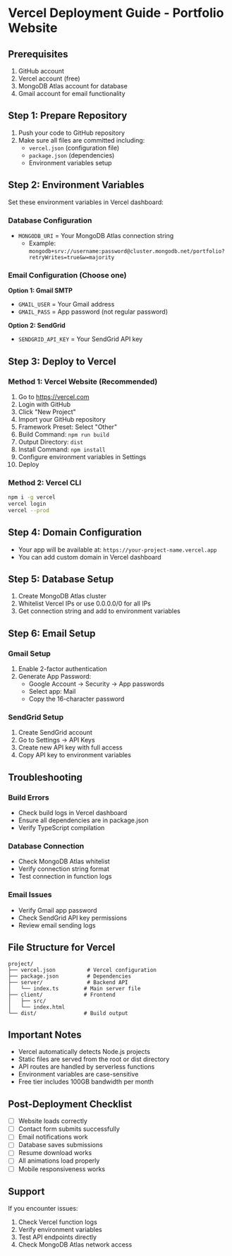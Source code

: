 # Vercel Deployment Guide - Portfolio Website

## Prerequisites
1. GitHub account
2. Vercel account (free)
3. MongoDB Atlas account for database
4. Gmail account for email functionality

## Step 1: Prepare Repository
1. Push your code to GitHub repository
2. Make sure all files are committed including:
   - `vercel.json` (configuration file)
   - `package.json` (dependencies)
   - Environment variables setup

## Step 2: Environment Variables
Set these environment variables in Vercel dashboard:

### Database Configuration
- `MONGODB_URI` = Your MongoDB Atlas connection string
  - Example: `mongodb+srv://username:password@cluster.mongodb.net/portfolio?retryWrites=true&w=majority`

### Email Configuration (Choose one)
**Option 1: Gmail SMTP**
- `GMAIL_USER` = Your Gmail address
- `GMAIL_PASS` = App password (not regular password)

**Option 2: SendGrid**
- `SENDGRID_API_KEY` = Your SendGrid API key

## Step 3: Deploy to Vercel

### Method 1: Vercel Website (Recommended)
1. Go to https://vercel.com
2. Login with GitHub
3. Click "New Project"
4. Import your GitHub repository
5. Framework Preset: Select "Other"
6. Build Command: `npm run build`
7. Output Directory: `dist`
8. Install Command: `npm install`
9. Configure environment variables in Settings
10. Deploy

### Method 2: Vercel CLI
```bash
npm i -g vercel
vercel login
vercel --prod
```

## Step 4: Domain Configuration
- Your app will be available at: `https://your-project-name.vercel.app`
- You can add custom domain in Vercel dashboard

## Step 5: Database Setup
1. Create MongoDB Atlas cluster
2. Whitelist Vercel IPs or use 0.0.0.0/0 for all IPs
3. Get connection string and add to environment variables

## Step 6: Email Setup

### Gmail Setup
1. Enable 2-factor authentication
2. Generate App Password:
   - Google Account → Security → App passwords
   - Select app: Mail
   - Copy the 16-character password

### SendGrid Setup
1. Create SendGrid account
2. Go to Settings → API Keys
3. Create new API key with full access
4. Copy API key to environment variables

## Troubleshooting

### Build Errors
- Check build logs in Vercel dashboard
- Ensure all dependencies are in package.json
- Verify TypeScript compilation

### Database Connection
- Check MongoDB Atlas whitelist
- Verify connection string format
- Test connection in function logs

### Email Issues
- Verify Gmail app password
- Check SendGrid API key permissions
- Review email sending logs

## File Structure for Vercel
```
project/
├── vercel.json          # Vercel configuration
├── package.json         # Dependencies
├── server/              # Backend API
│   └── index.ts        # Main server file
├── client/             # Frontend
│   ├── src/
│   └── index.html
└── dist/               # Build output
```

## Important Notes
- Vercel automatically detects Node.js projects
- Static files are served from the root or dist directory
- API routes are handled by serverless functions
- Environment variables are case-sensitive
- Free tier includes 100GB bandwidth per month

## Post-Deployment Checklist
- [ ] Website loads correctly
- [ ] Contact form submits successfully
- [ ] Email notifications work
- [ ] Database saves submissions
- [ ] Resume download works
- [ ] All animations load properly
- [ ] Mobile responsiveness works

## Support
If you encounter issues:
1. Check Vercel function logs
2. Verify environment variables
3. Test API endpoints directly
4. Check MongoDB Atlas network access